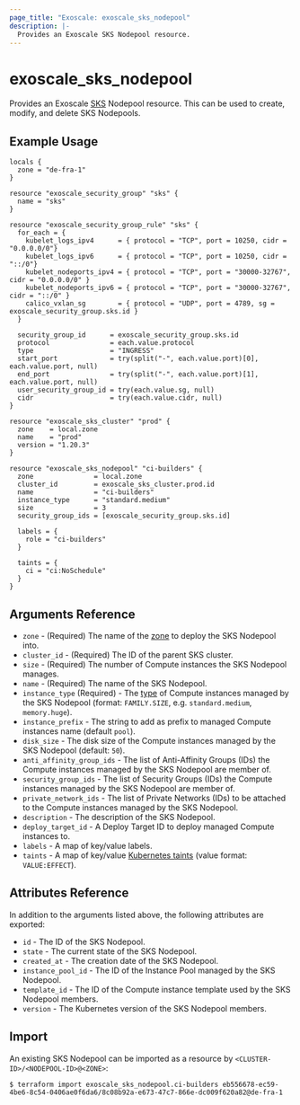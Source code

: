 ```yaml
---
page_title: "Exoscale: exoscale_sks_nodepool"
description: |-
  Provides an Exoscale SKS Nodepool resource.
---
```


# exoscale\_sks\_nodepool

Provides an Exoscale [SKS][sks-doc] Nodepool resource. This can be used to create, modify, and delete SKS Nodepools.


## Example Usage

```hcl
locals {
  zone = "de-fra-1"
}

resource "exoscale_security_group" "sks" {
  name = "sks"
}

resource "exoscale_security_group_rule" "sks" {
  for_each = {
	kubelet_logs_ipv4      = { protocol = "TCP", port = 10250, cidr = "0.0.0.0/0"}
	kubelet_logs_ipv6      = { protocol = "TCP", port = 10250, cidr = "::/0"}
	kubelet_nodeports_ipv4 = { protocol = "TCP", port = "30000-32767", cidr = "0.0.0.0/0" }
	kubelet_nodeports_ipv6 = { protocol = "TCP", port = "30000-32767", cidr = "::/0" }
	calico_vxlan_sg        = { protocol = "UDP", port = 4789, sg = exoscale_security_group.sks.id }
  }

  security_group_id      = exoscale_security_group.sks.id
  protocol               = each.value.protocol
  type                   = "INGRESS"
  start_port             = try(split("-", each.value.port)[0], each.value.port, null)
  end_port               = try(split("-", each.value.port)[1], each.value.port, null)
  user_security_group_id = try(each.value.sg, null)
  cidr                   = try(each.value.cidr, null)
}

resource "exoscale_sks_cluster" "prod" {
  zone    = local.zone
  name    = "prod"
  version = "1.20.3"
}

resource "exoscale_sks_nodepool" "ci-builders" {
  zone               = local.zone
  cluster_id         = exoscale_sks_cluster.prod.id
  name               = "ci-builders"
  instance_type      = "standard.medium"
  size               = 3
  security_group_ids = [exoscale_security_group.sks.id]
  
  labels = {
    role = "ci-builders"
  }

  taints = {
    ci = "ci:NoSchedule"
  }
}
```


## Arguments Reference

* `zone` - (Required) The name of the [zone][zone] to deploy the SKS Nodepool into.
* `cluster_id` - (Required) The ID of the parent SKS cluster.
* `size` - (Required) The number of Compute instances the SKS Nodepool manages.
* `name` - (Required) The name of the SKS Nodepool.
* `instance_type` (Required) - The [type][type] of Compute instances managed by the SKS Nodepool (format: `FAMILY.SIZE`, e.g. `standard.medium`, `memory.huge`).
* `instance_prefix` - The string to add as prefix to managed Compute instances name (default `pool`).
* `disk_size` - The disk size of the Compute instances managed by the SKS Nodepool (default: `50`).
* `anti_affinity_group_ids` - The list of Anti-Affinity Groups (IDs) the Compute instances managed by the SKS Nodepool are member of.
* `security_group_ids` - The list of Security Groups (IDs) the Compute instances managed by the SKS Nodepool are member of.
* `private_network_ids` - The list of Private Networks (IDs) to be attached to the Compute instances managed by the SKS Nodepool.
* `description` - The description of the SKS Nodepool.
* `deploy_target_id` - A Deploy Target ID to deploy managed Compute instances to.
* `labels` - A map of key/value labels.
* `taints` - A map of key/value [Kubernetes taints][k8s-taints] (value format: `VALUE:EFFECT`).


## Attributes Reference

In addition to the arguments listed above, the following attributes are exported:

* `id` - The ID of the SKS Nodepool.
* `state` - The current state of the SKS Nodepool.
* `created_at` - The creation date of the SKS Nodepool.
* `instance_pool_id` - The ID of the Instance Pool managed by the SKS Nodepool.
* `template_id` - The ID of the Compute instance template used by the SKS Nodepool members.
* `version` - The Kubernetes version of the SKS Nodepool members.


## Import

An existing SKS Nodepool can be imported as a resource by `<CLUSTER-ID>/<NODEPOOL-ID>@<ZONE>`:

```console
$ terraform import exoscale_sks_nodepool.ci-builders eb556678-ec59-4be6-8c54-0406ae0f6da6/8c08b92a-e673-47c7-866e-dc009f620a82@de-fra-1
```


[k8s-taints]: https://kubernetes.io/docs/concepts/scheduling-eviction/taint-and-toleration/
[r-sks_cluster]: ../resources/sks_cluster
[sks-doc]: https://community.exoscale.com/documentation/sks/
[type]: https://www.exoscale.com/pricing/#/compute/
[zone]: https://www.exoscale.com/datacenters/

